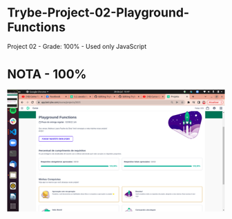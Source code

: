 # Trybe-Project-02-Playground-Functions
Project 02 - Grade: 100% - Used only JavaScript 

# NOTA - 100%

<div align="center" margin="50px">
	<img src="tests/imgs/Captura de tela de 2022-07-28 15-47-43.png"/>
</div>
